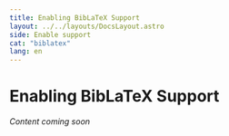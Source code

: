 ```yaml
---
title: Enabling BibLaTeX Support
layout: ../../layouts/DocsLayout.astro
side: Enable support
cat: "biblatex"
lang: en
---
```


# Enabling BibLaTeX Support

_Content coming soon_

